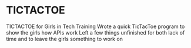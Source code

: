 # TICTACTOE
TICTACTOE for Girls in Tech Training
Wrote a quick TicTacToe program to show the girls how APIs work
Left a few things unfinished for both lack of time and to leave the girls something to work on
